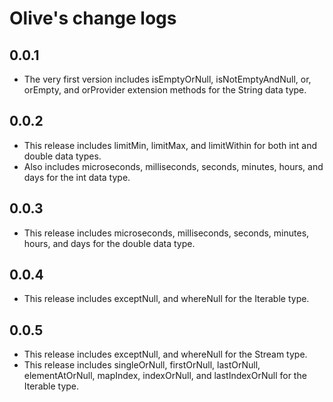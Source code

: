 # Olive's change logs

## 0.0.1

* The very first version includes isEmptyOrNull, isNotEmptyAndNull, or, orEmpty, and orProvider extension methods for the String data type.

## 0.0.2

* This release includes limitMin, limitMax, and limitWithin for both int and double data types.
* Also includes microseconds, milliseconds, seconds, minutes, hours, and days for the int data type.

## 0.0.3

* This release includes microseconds, milliseconds, seconds, minutes, hours, and days for the double data type.

## 0.0.4

* This release includes exceptNull, and whereNull for the Iterable type.

## 0.0.5

* This release includes exceptNull, and whereNull for the Stream type.
* This release includes singleOrNull, firstOrNull, lastOrNull, elementAtOrNull, mapIndex, indexOrNull, and lastIndexOrNull for the Iterable type.
